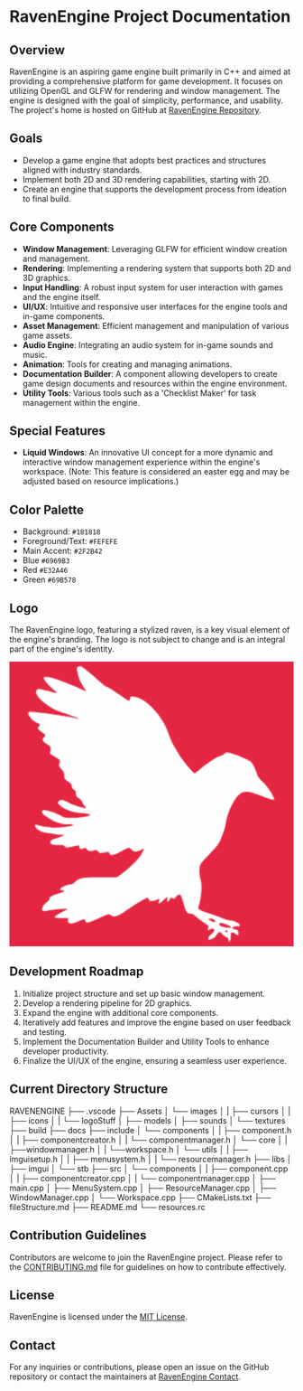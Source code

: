 # RavenEngine Project Documentation

## Overview

RavenEngine is an aspiring game engine built primarily in C++ and aimed at providing a comprehensive platform for game development. It focuses on utilizing OpenGL and GLFW for rendering and window management. The engine is designed with the goal of simplicity, performance, and usability. The project's home is hosted on GitHub at [RavenEngine Repository](https://github.com/Maefreric/RavenEngine).

## Goals

- Develop a game engine that adopts best practices and structures aligned with industry standards.
- Implement both 2D and 3D rendering capabilities, starting with 2D.
- Create an engine that supports the development process from ideation to final build.

## Core Components

- **Window Management**: Leveraging GLFW for efficient window creation and management.
- **Rendering**: Implementing a rendering system that supports both 2D and 3D graphics.
- **Input Handling**: A robust input system for user interaction with games and the engine itself.
- **UI/UX**: Intuitive and responsive user interfaces for the engine tools and in-game components.
- **Asset Management**: Efficient management and manipulation of various game assets.
- **Audio Engine**: Integrating an audio system for in-game sounds and music.
- **Animation**: Tools for creating and managing animations.
- **Documentation Builder**: A component allowing developers to create game design documents and resources within the engine environment.
- **Utility Tools**: Various tools such as a 'Checklist Maker' for task management within the engine.

## Special Features

- **Liquid Windows**: An innovative UI concept for a more dynamic and interactive window management experience within the engine's workspace. (Note: This feature is considered an easter egg and may be adjusted based on resource implications.)

## Color Palette

- Background: `#181818`
- Foreground/Text: `#FEFEFE`
- Main Accent: `#2F2B42`
- Blue `#6969B3`
- Red `#E32A46`
- Green `#69B578`

## Logo

The RavenEngine logo, featuring a stylized raven, is a key visual element of the engine's branding. The logo is not subject to change and is an integral part of the engine's identity.

![RavenEngine Logo](Assets/RavenLogoImgs/ravenPFP.png)

## Development Roadmap

1. Initialize project structure and set up basic window management.
2. Develop a rendering pipeline for 2D graphics.
3. Expand the engine with additional core components.
4. Iteratively add features and improve the engine based on user feedback and testing.
5. Implement the Documentation Builder and Utility Tools to enhance developer productivity.
6. Finalize the UI/UX of the engine, ensuring a seamless user experience.

## Current Directory Structure

RAVENENGINE
├── .vscode
├── Assets
│ └── images
│ | ├── cursors
│ | ├── icons
│ | └── logoStuff
│ ├── models
│ ├── sounds
│ └── textures
├── build
├── docs
├── include
│ └── components
│ | ├── component.h
│ | ├── componentcreator.h
│ | └── componentmanager.h
│ └── core
│ | ├──windowmanager.h
│ | └──workspace.h
│ └── utils
│ | ├── imguisetup.h
│ | ├── menusystem.h
│ | └── resourcemanager.h
├── libs
│ ├── imgui
│ └── stb
├── src
│ └── components
│ | ├── component.cpp
│ | ├── componentcreator.cpp
│ | └── componentmanager.cpp
│ ├── main.cpp
│ ├── MenuSystem.cpp
│ ├── ResourceManager.cpp
│ ├── WindowManager.cpp
│ └── Workspace.cpp
├── CMakeLists.txt
├── fileStructure.md
├── README.md
└── resources.rc

## Contribution Guidelines

Contributors are welcome to join the RavenEngine project. Please refer to the [CONTRIBUTING.md](https://github.com/Maefreric/RavenEngine/blob/main/CONTRIBUTING.md) file for guidelines on how to contribute effectively.

## License

RavenEngine is licensed under the [MIT License](https://github.com/Maefreric/RavenEngine/blob/main/LICENSE).

## Contact

For any inquiries or contributions, please open an issue on the GitHub repository or contact the maintainers at [RavenEngine Contact](mailto:contact@example.com).
